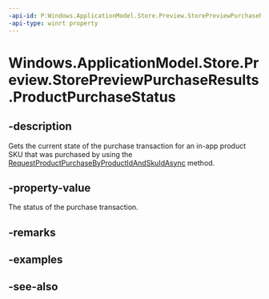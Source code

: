 ```yaml
---
-api-id: P:Windows.ApplicationModel.Store.Preview.StorePreviewPurchaseResults.ProductPurchaseStatus
-api-type: winrt property
---
```


<!-- Property syntax
public Windows.ApplicationModel.Store.Preview.StorePreviewProductPurchaseStatus ProductPurchaseStatus { get; }
-->

# Windows.ApplicationModel.Store.Preview.StorePreviewPurchaseResults.ProductPurchaseStatus

## -description
Gets the current state of the purchase transaction for an in-app product SKU that was purchased by using the [RequestProductPurchaseByProductIdAndSkuIdAsync](storepreview_requestproductpurchasebyproductidandskuidasync.md) method.

## -property-value
The status of the purchase transaction.

## -remarks

## -examples

## -see-also
